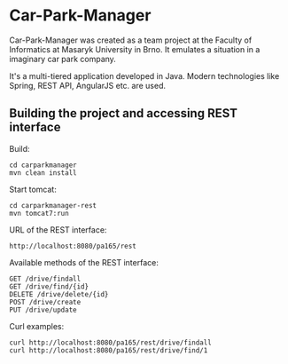 # Car-Park-Manager

Car-Park-Manager was created as a team project at the Faculty of Informatics at Masaryk University in Brno. It emulates a situation in a imaginary car park company.

It's a multi-tiered application developed in Java. Modern technologies like Spring, REST API, AngularJS etc. are used.

## Building the project and accessing REST interface

Build:

```
cd carparkmanager
mvn clean install
```

Start tomcat:
```
cd carparkmanager-rest
mvn tomcat7:run
```

URL of the REST interface:
```
http://localhost:8080/pa165/rest
```

Available methods of the REST interface:
```
GET /drive/findall
GET /drive/find/{id}
DELETE /drive/delete/{id}
POST /drive/create
PUT /drive/update
```

Curl examples:
```
curl http://localhost:8080/pa165/rest/drive/findall
curl http://localhost:8080/pa165/rest/drive/find/1
```
